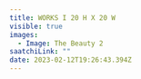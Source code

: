 ```yaml
---
title: WORKS I 20 H X 20 W
visible: true
images:
  - Image: The Beauty 2
saatchiLink: ""
date: 2023-02-12T19:26:43.394Z
---
```

